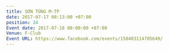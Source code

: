 ```yaml
---
title: SƠN TÙNG M-TP
date: 2017-07-17 08:13:00 +07:00
position: 24
Event date: 2017-07-18 00:00:00 +07:00
Venue: F-Club
Event URL: https://www.facebook.com/events/158403114705649/
---
```


